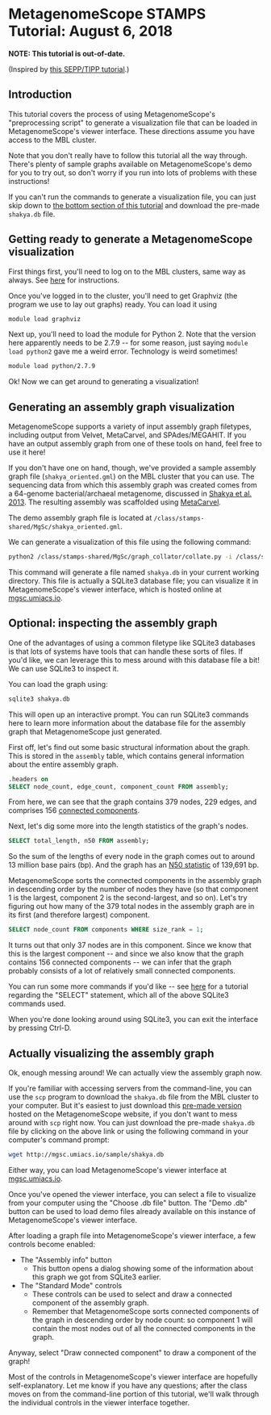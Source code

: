 # MetagenomeScope STAMPS Tutorial: August 6, 2018

**NOTE: This tutorial is out-of-date.**

(Inspired by [this SEPP/TIPP tutorial](https://github.com/MGNute/stamps-tutorial/blob/master/tutorial.md).)

## Introduction

This tutorial covers the process of using MetagenomeScope's "preprocessing
script" to generate a visualization file that can be loaded in
MetagenomeScope's viewer interface. These directions assume you have access to
the MBL cluster.

Note that you don't really have to follow this tutorial all the way through.
There's plenty of
sample graphs available on MetagenomeScope's demo for you to try out, so don't
worry if you run into lots of problems with these instructions!

If you can't run the commands to
generate a visualization file, you can just skip down to [the bottom
section of this tutorial](#actually-visualizing-the-assembly-graph) and download the pre-made `shakya.db` file.

## Getting ready to generate a MetagenomeScope visualization
First things first, you'll need to log on to the MBL clusters, same way as
always. See [here](https://github.com/mblstamps/stamps2018/wiki/Installation#connecting-to-the-mbl-servers) for instructions.

Once you've logged in to the cluster, you'll need to get Graphviz (the program we use to lay out graphs) ready. You can load it using

```bash
module load graphviz
```

Next up, you'll need to load the module for Python 2.
Note that the version here apparently needs to be 2.7.9 -- for some reason,
just saying `module load python2` gave me a weird error. Technology is weird
sometimes!

```bash
module load python/2.7.9
```

Ok! Now we can get around to generating a visualization!

## Generating an assembly graph visualization

MetagenomeScope supports a variety of input assembly graph filetypes, including
output from Velvet, MetaCarvel, and SPAdes/MEGAHIT. If you have an output assembly graph from one of these tools on hand, feel free to use it here!

If you don't have one on hand, though,
we've provided a sample assembly graph file (`shakya_oriented.gml`) on the MBL
cluster that you can use. The sequencing data from which this assembly graph
was created comes from a 64-genome bacterial/archaeal metagenome, discussed in
[Shakya et al. 2013](https://www.ncbi.nlm.nih.gov/pubmed/23387867).
The resulting assembly was scaffolded using
[MetaCarvel](https://github.com/marbl/MetaCarvel).

The demo assembly graph file is located at
`/class/stamps-shared/MgSc/shakya_oriented.gml`.

We can generate a visualization of this file using the following command:

```bash
python2 /class/stamps-shared/MgSc/graph_collator/collate.py -i /class/stamps-shared/MgSc/shakya_oriented.gml -o shakya
```

This command will generate a file named `shakya.db` in your current working
directory. This file is actually a SQLite3 database file; you can visualize it
in MetagenomeScope's viewer interface, which is hosted online at
[mgsc.umiacs.io](https://mgsc.umiacs.io/).

## Optional: inspecting the assembly graph

One of the advantages of using a common filetype like SQLite3 databases is that
lots of systems have tools that can handle these sorts of files.
If you'd like, we can leverage this to mess around with this database file a bit! We can use SQLite3 to inspect it.

You can load the graph using:

```bash
sqlite3 shakya.db
```

This will open up an interactive prompt. You can run SQLite3 commands here to
learn more information about the database file for the assembly graph
that MetagenomeScope just generated.

First off, let's find out some basic structural information about the graph.
This is stored in the `assembly` table, which contains general information
about the entire assembly graph.

```sql
.headers on
SELECT node_count, edge_count, component_count FROM assembly;
```

From here, we can see that the graph contains 379 nodes, 229 edges, and
comprises 156 [connected components](https://en.wikipedia.org/wiki/Connected_component_(graph_theory)).

Next, let's dig some more into the length statistics of the graph's nodes.

```sql
SELECT total_length, n50 FROM assembly;
```

So the sum of the lengths of every node in the graph comes out to around 13
million base pairs (bp). And the graph has an [N50 statistic](https://en.wikipedia.org/wiki/N50,_L50,_and_related_statistics#N50) of 139,691 bp.

MetagenomeScope sorts the connected components in the assembly graph in
descending order by the number of nodes they have (so that component 1 is the
largest, component 2 is the second-largest, and so on).
Let's try figuring out how many of the 379 total nodes in the assembly graph are in
its first (and therefore largest) component.

```sql
SELECT node_count FROM components WHERE size_rank = 1;
```

It turns out that only 37 nodes are in this component. Since we know that this
is the largest component -- and since we also know that the graph contains 156
connected components -- we can infer that the graph probably consists of a lot of
relatively small connected components.

You can run some more commands if you'd like -- see
[here](http://www.sqlitetutorial.net/sqlite-select/) for a tutorial regarding the
"SELECT" statement, which all of the above SQLite3 commands used.

When you're done looking around using SQLite3, you can exit the interface
by pressing Ctrl-D.

## Actually visualizing the assembly graph

Ok, enough messing around! We can actually view the assembly graph now.

If you're familiar with accessing servers from the command-line, you can use
the `scp` program to download the `shakya.db` file from the MBL cluster to your
computer.
But it's easiest to just download this
[pre-made version](http://mgsc.umiacs.io/sample/shakya.db) hosted on the
MetagenomeScope website, if you don't want to mess around with `scp` right now.
You can just download the pre-made `shakya.db` file by clicking on the above
link or using the following command in your computer's command prompt:

```bash
wget http://mgsc.umiacs.io/sample/shakya.db
```

Either way, you can load MetagenomeScope's viewer interface at [mgsc.umiacs.io](https://mgsc.umiacs.io/).

Once you've opened the viewer interface, you can select a file to visualize
from your computer using the "Choose .db file" button. The "Demo .db" button
can be used to load demo files already available on this instance of
MetagenomeScope's viewer interface.

After loading a graph file into MetagenomeScope's viewer interface, a few controls become enabled:

- The "Assembly info" button
    - This button opens a dialog showing some of the information about this
    graph we got from SQLite3 earlier.
- The "Standard Mode" controls
    - These controls can be used to select and draw a connected component of the
    assembly graph.
    - Remember that MetagenomeScope sorts connected components of the graph in
    descending order by node count: so component 1 will contain the most nodes out
    of all the connected components in the graph. 

Anyway, select "Draw connected component" to draw a component of the graph!

Most of the controls in MetagenomeScope's viewer interface are hopefully
self-explanatory. Let me know if you have any questions; after the class moves
on from the command-line portion of this tutorial, we'll walk through the
individual controls in the viewer interface together.
